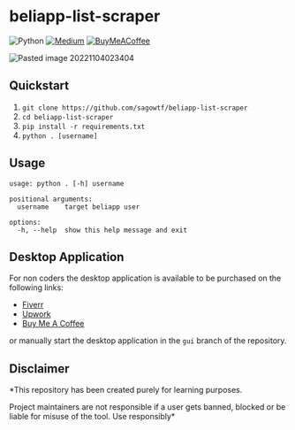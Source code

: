 # beliapp-list-scraper

![Python](https://img.shields.io/badge/python-3670A0?style=for-the-badge&logo=python&logoColor=ffdd54) [![Medium](https://img.shields.io/badge/Medium-12100E?style=for-the-badge&logo=medium&logoColor=white)](https://medium.com/@sagocodes.work) [![BuyMeACoffee](https://img.shields.io/badge/Buy%20Me%20a%20Coffee-ffdd00?style=for-the-badge&logo=buy-me-a-coffee&logoColor=black) ](https://buymeacoffee/sagocodes) 

![Pasted image 20221104023404](https://user-images.githubusercontent.com/101981345/199806084-8dddd857-d4e5-4443-9dc1-df98acdae5ff.png)

## Quickstart

1. `git clone https://github.com/sagowtf/beliapp-list-scraper`
2. `cd beliapp-list-scraper`
3. `pip install -r requirements.txt`
4. `python . [username]`

## Usage

```
usage: python . [-h] username

positional arguments:
  username    target beliapp user

options:
  -h, --help  show this help message and exit
```

## Desktop Application

For non coders the desktop application is available to be purchased on the following links: 

- [Fiverr]()
- [Upwork]()
- [Buy Me A Coffee]()

or manually start the desktop application in the `gui` branch of the repository.

## Disclaimer

*This repository has been created purely for learning purposes. 

Project maintainers are not responsible if a user gets banned, blocked or be liable for misuse of the tool. Use responsibly*
